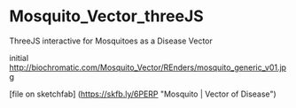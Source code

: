 # Mosquito_Vector_threeJS
ThreeJS interactive for Mosquitoes as a Disease Vector



initial http://biochromatic.com/Mosquito_Vector/REnders/mosquito_generic_v01.jpg

[file on sketchfab] (https://skfb.ly/6PERP "Mosquito | Vector of Disease")
